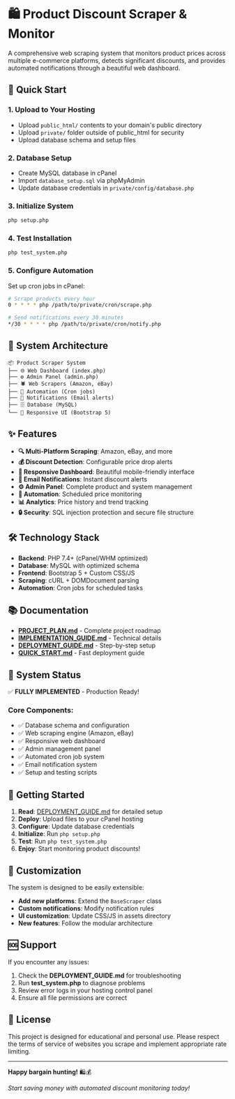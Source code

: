 # 🛍️ Product Discount Scraper & Monitor

A comprehensive web scraping system that monitors product prices across multiple e-commerce platforms, detects significant discounts, and provides automated notifications through a beautiful web dashboard.

## 🚀 Quick Start

### 1. **Upload to Your Hosting**
- Upload `public_html/` contents to your domain's public directory
- Upload `private/` folder outside of public_html for security
- Upload database schema and setup files

### 2. **Database Setup**
- Create MySQL database in cPanel
- Import `database_setup.sql` via phpMyAdmin
- Update database credentials in `private/config/database.php`

### 3. **Initialize System**
```bash
php setup.php
```

### 4. **Test Installation**
```bash
php test_system.php
```

### 5. **Configure Automation**
Set up cron jobs in cPanel:
```bash
# Scrape products every hour
0 * * * * php /path/to/private/cron/scrape.php

# Send notifications every 30 minutes
*/30 * * * * php /path/to/private/cron/notify.php
```

## 📁 System Architecture

```
📦 Product Scraper System
├── 🌐 Web Dashboard (index.php)
├── ⚙️ Admin Panel (admin.php)  
├── 🕷️ Web Scrapers (Amazon, eBay)
├── 🔄 Automation (Cron jobs)
├── 📧 Notifications (Email alerts)
├── 🗄️ Database (MySQL)
└── 🎨 Responsive UI (Bootstrap 5)
```

## ✨ Features

- **🔍 Multi-Platform Scraping**: Amazon, eBay, and more
- **💰 Discount Detection**: Configurable price drop alerts
- **📱 Responsive Dashboard**: Beautiful mobile-friendly interface
- **📧 Email Notifications**: Instant discount alerts
- **⚙️ Admin Panel**: Complete product and system management
- **🔄 Automation**: Scheduled price monitoring
- **📊 Analytics**: Price history and trend tracking
- **🔒 Security**: SQL injection protection and secure file structure

## 🛠 Technology Stack

- **Backend**: PHP 7.4+ (cPanel/WHM optimized)
- **Database**: MySQL with optimized schema
- **Frontend**: Bootstrap 5 + Custom CSS/JS
- **Scraping**: cURL + DOMDocument parsing
- **Automation**: Cron jobs for scheduled tasks

## 📚 Documentation

- **[PROJECT_PLAN.md](PROJECT_PLAN.md)** - Complete project roadmap
- **[IMPLEMENTATION_GUIDE.md](IMPLEMENTATION_GUIDE.md)** - Technical details
- **[DEPLOYMENT_GUIDE.md](DEPLOYMENT_GUIDE.md)** - Step-by-step setup
- **[QUICK_START.md](QUICK_START.md)** - Fast deployment guide

## 🎯 System Status

✅ **FULLY IMPLEMENTED** - Production Ready!

### Core Components:
- ✅ Database schema and configuration
- ✅ Web scraping engine (Amazon, eBay)
- ✅ Responsive web dashboard
- ✅ Admin management panel
- ✅ Automated cron job system
- ✅ Email notification system
- ✅ Setup and testing scripts

## 🚀 Getting Started

1. **Read**: [DEPLOYMENT_GUIDE.md](DEPLOYMENT_GUIDE.md) for detailed setup
2. **Deploy**: Upload files to your cPanel hosting
3. **Configure**: Update database credentials
4. **Initialize**: Run `php setup.php`
5. **Test**: Run `php test_system.php`
6. **Enjoy**: Start monitoring product discounts!

## 🔧 Customization

The system is designed to be easily extensible:

- **Add new platforms**: Extend the `BaseScraper` class
- **Custom notifications**: Modify notification rules
- **UI customization**: Update CSS/JS in assets directory
- **New features**: Follow the modular architecture

## 🆘 Support

If you encounter any issues:

1. Check the **DEPLOYMENT_GUIDE.md** for troubleshooting
2. Run **test_system.php** to diagnose problems
3. Review error logs in your hosting control panel
4. Ensure all file permissions are correct

## 📜 License

This project is designed for educational and personal use. Please respect the terms of service of websites you scrape and implement appropriate rate limiting.

---

**Happy bargain hunting!** 🛍️💰

*Start saving money with automated discount monitoring today!*
